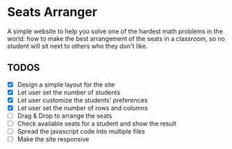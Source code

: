 # Seats Arranger

A simple website to help you solve one of the hardest math problems in the world:
how to make the best arrangement of the seats in a classroom, so no student will sit next to others who they don't like.

## TODOS

- [x] Design a simple layout for the site
- [x] Let user set the number of students
- [x] Let user customize the students' preferences
- [x] Let user set the number of rows and columns
- [ ] Drag & Drop to arrange the seats
- [ ] Check available seats for a student and show the result
- [ ] Spread the javascript code into multiple files
- [ ] Make the site responsive
